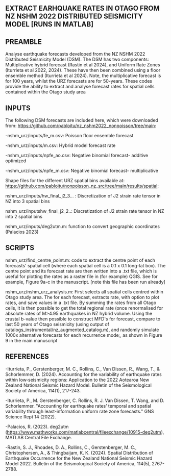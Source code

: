 ## EXTRACT EARHQUAKE RATES IN OTAGO FROM NZ NSHM 2022 DISTRIBUTED SEISMICITY MODEL [RUNS IN MATLAB]

## PREAMBLE

Analyse earthquake forecasts developed from the NZ NSHM 2022 Distributed Seismicity Model (DSM). The DSM has two components: Multiplicative hybrid forecast (Rastin et al 2024), and Uniform Rate Zones (Iturrieta et al 2022, 2024). These have then been combined using a floor ensemble method (Iturrieta et al 2024). Note, the multiplicative forecast is for 100 years, whilst the URZ forecasts are for 50-years. These codes provide the ability to extract and analyse forecast rates for spatial cells contained within the Otago study area

## INPUTS

The following DSM forecasts are included here, which were downloaded from: https://github.com/pabloitu/nz_nshm2022_nonpoisson/tree/main:

-nshm_urz/inputs/fe_m.csv: Poisson floor ensemble forecast

-nshm_urz/inputs/m.csv: Hybrid model forecast rate

-nshm_urz/inputs/npfe_ao.csv: Negative binomial forecast- additive optimized

-nshm_urz/inputs/npfe_m.csv: Negative binomial forecast- multiplicative


Shape files for the different URZ spatial bins available at: https://github.com/pabloitu/nonpoisson_nz_src/tree/main/results/spatial:

nshm_urz/inputs/hw_final_j2_3... : Discretization of J2 strain rate tensor in NZ into 3 spatial bins

nshm_urz/inputshw_final_j2_2..: Discretization of J2 strain rate tensor in NZ into 2 spatial bins

nshm_urz/inputs/deg2utm.m: function to convert geographic coordinates (Palacios 2023)

## SCRIPTS

nshm_urz/find_centre_point.m: code to extract the centre point of each forecasts' spatial cell (where each spatial cell is a 0.1 x 0.1 long-lat box). The centre point and its forecast rate are then written into a .txt file, which is useful for plotting the rates as a raster file in (for example) QGIS. See for example, Figure 9a-c in the manuscript. [note this file has been run already]

nshm_urz/nshm_urz_analysis.m: First selects all spatial cells centred within Otago study area. The for each forecast, extracts rate, with option to plot rates, and save values in a .txt file. By summing the rates from all Otago cells, it is then possible to get the total regional rate (once renormalised for absolute rates of M>4.95 earthquakes in NZ hybrid volume. Using the crustal b-value then possible to construct MFD's for forecast, compare to last 50 years of Otago seismicity (using output of catalogs_instrumental/nz_augmented_catalog.m), and randomly simulate 1000x alternative forecasts for each recurrence mode;, as shown in Figure 9 in the main manuscript


## REFERENCES

-Iturrieta, P., Gerstenberger, M. C., Rollins, C., Van Dissen, R., Wang, T., & Schorlemmer, D. (2024). Accounting for the variability of earthquake rates within low‐seismicity regions: Application to the 2022 Aotearoa New Zealand National Seismic Hazard Model. Bulletin of the Seismological Society of America, 114(1), 217-243.

-Iturrieta, P., M. Gerstenberger, C. Rollins, R. J. Van Dissen, T. Wang, and D. Schorlemmer. "Accounting for earthquake rates’ temporal and spatial variability through least-information uniform rate zone forecasts." GNS Science Rept 14 (2022).

-Palacios, R. (2023). deg2utm (https://www.mathworks.com/matlabcentral/fileexchange/10915-deg2utm), MATLAB Central File Exchange. 

-Rastin, S. J., Rhoades, D. A., Rollins, C., Gerstenberger, M. C., Christophersen, A., & Thingbaijam, K. K. (2024). Spatial Distribution of Earthquake Occurrence for the New Zealand National Seismic Hazard Model 2022. Bulletin of the Seismological Society of America, 114(5), 2767-2788.

